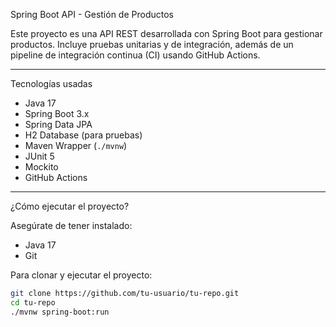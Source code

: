 Spring Boot API - Gestión de Productos

Este proyecto es una API REST desarrollada con Spring Boot para gestionar productos. Incluye pruebas unitarias y de integración, además de un pipeline de integración continua (CI) usando GitHub Actions.

---

 Tecnologías usadas

- Java 17
- Spring Boot 3.x
- Spring Data JPA
- H2 Database (para pruebas)
- Maven Wrapper (`./mvnw`)
- JUnit 5
- Mockito
- GitHub Actions

---

 ¿Cómo ejecutar el proyecto?

Asegúrate de tener instalado:

- Java 17
- Git

Para clonar y ejecutar el proyecto:

```bash
git clone https://github.com/tu-usuario/tu-repo.git
cd tu-repo
./mvnw spring-boot:run
